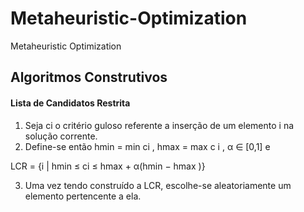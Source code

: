 # Metaheuristic-Optimization
Metaheuristic Optimization

## Algoritmos Construtivos


#### Lista de Candidatos Restrita
1. Seja ci o critério guloso referente a inserção de um elemento i
na solução corrente.
2. Define-se então hmin = min ci , hmax = max c i , α ∈ [0,1] e
 
LCR = {i | hmin ≤ ci ≤ hmax + α(hmin − hmax )}

3. Uma vez tendo construído a LCR, escolhe-se aleatoriamente
um elemento pertencente a ela.